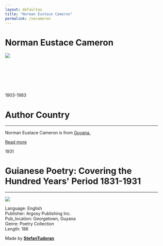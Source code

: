 ```yaml
---
layout: defaultau
title: "Norman Eustace Cameron"
permalink: /necameron
---
```

<!-- partial:index.partial.html -->
<div class="content">
    <h1>Norman Eustace Cameron</h1>
    <div class="quote">
        <div><img src="http://guyanachronicle.com/wp-content/uploads/2014/09/Norman.jpg" class="logo"></div>
    </div>
    <div class="timeline">
        <div style="padding-bottom:100px;"></div>
        <div class="block">
            <div class="date right"><p class="right"> 1903-1983 </p></div>
            <div class="dot"></div>
            <div class="left first">
            <div class="author_country">
                <h1>Author Country</h1><hr>
          <div class="aclocation">  <p>Norman Eustace Cameron is from <a href="http://localhost:4000/62">Guyana.</a></p></div>
              <div class="acreadmore">  <a href="https://en.wikipedia.org/wiki/N._E._Cameron" target="_blank">Read more</a></div>
            </div>
            </div>
        </div>
        <div class="block">
            <div class="date left"><p class="left">1931</p></div>
            <div class="dot"></div>
            <div class="right">
                <h1>Guianese Poetry: Covering the Hundred Years' Period 1831-1931</h1><hr>
                <p><img src="https://d3525k1ryd2155.cloudfront.net/h/268/938/1451938268.0.l.jpg"></p>
                <p>
                Language: English<br/>
                Publisher: Argosy Publishing Inc.<br/>
                Pub_location: Georgetown, Guyana<br/>
                Genre: Poetry Collection<br/>
                Length: 186</p>
            </div>
        </div>
        <div id="footer">
        <p id="copyright">Made by&nbsp;<strong><a href="https://www.linkedin.com/in/nicolae-stefan-tudoran-b02291127/" target="_blank">StefanTudoran</a></strong></p>
    </div>
</div>
